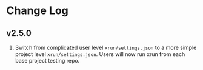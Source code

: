 # Change Log

## v2.5.0
1. Switch from complicated user level `xrun/settings.json` to a more simple project level `xrun/settings.json`. Users will now run xrun from each base  project testing repo.